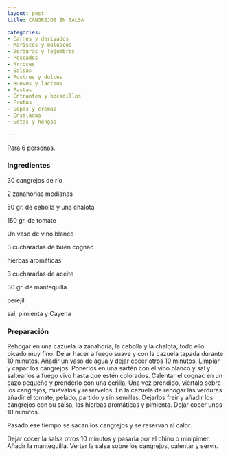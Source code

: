 ```yaml
---
layout: post
title: CANGREJOS EN SALSA

categories:
- Carnes y derivados
- Mariscos y moluscos
- Verduras y legumbres
- Pescados
- Arroces
- Salsas
- Postres y dulces
- Huevos y lacteos
- Pastas
- Entrantes y bocadillos
- Frutas
- Sopas y cremas
- Ensaladas
- Setas y hongos
 
---
```

Para 6 personas.

<h3>Ingredientes</h3>

30 cangrejos de río

2 zanahorias medianas

50 gr. de cebolla y una chalota

150 gr. de tomate

Un vaso de vino blanco

3 cucharadas de buen cognac

hierbas aromáticas

3 cucharadas de aceite

30 gr. de mantequilla

perejil

sal, pimienta y Cayena

<h3>Preparación</h3>

Rehogar en una cazuela la zanahoria, la cebolla y la chalota, todo ello picado muy fino. Dejar hacer a fuego suave y con la cazuela tapada durante 10 minutos. Añadir un vaso de agua y dejar cocer otros 10 minutos. Limpiar y capar los cangrejos. Ponerlos en una sartén con el vino blanco y sal y saltearlos a fuego vivo hasta que estén colorados. Calentar el cognac en un cazo pequeño y prenderlo con una cerilla. Una vez prendido, viértalo sobre los cangrejos, muévalos y resérvelos. En la cazuela de rehogar las verduras añadir el tomate, pelado, partido y sin semillas. Dejarlos freír y añadir los cangrejos con su salsa, las hierbas aromáticas y pimienta. Dejar cocer unos 10 minutos.

Pasado ese tiempo se sacan los cangrejos y se reservan al calor.

Dejar cocer la salsa otros 10 minutos y pasarla por el chino o minipimer. Añadir la mantequilla. Verter la salsa sobre los cangrejos, calentar y servir.

